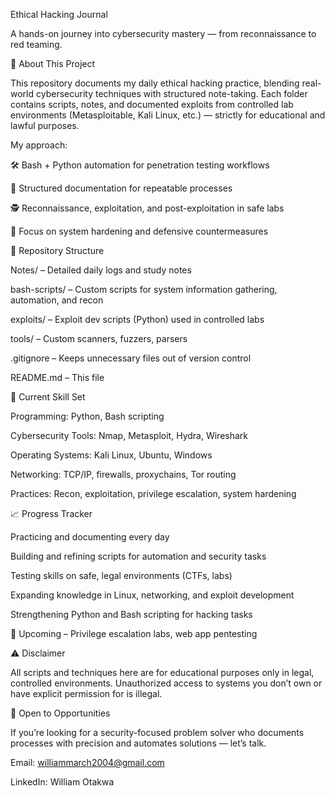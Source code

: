 Ethical Hacking Journal

A hands-on journey into cybersecurity mastery — from reconnaissance to red teaming.

🚀 About This Project

This repository documents my daily ethical hacking practice, blending real-world cybersecurity techniques with structured note-taking. Each folder contains scripts, notes, and documented exploits from controlled lab environments (Metasploitable, Kali Linux, etc.) — strictly for educational and lawful purposes.

My approach:

🛠 Bash + Python automation for penetration testing workflows

📓 Structured documentation for repeatable processes

🕵️ Reconnaissance, exploitation, and post-exploitation in safe labs

🔐 Focus on system hardening and defensive countermeasures

📂 Repository Structure

Notes/ – Detailed daily logs and study notes

bash-scripts/ – Custom scripts for system information gathering, automation, and recon

exploits/ – Exploit dev scripts (Python) used in controlled labs

tools/ – Custom scanners, fuzzers, parsers

.gitignore – Keeps unnecessary files out of version control

README.md – This file

🧠 Current Skill Set

Programming: Python, Bash scripting

Cybersecurity Tools: Nmap, Metasploit, Hydra, Wireshark

Operating Systems: Kali Linux, Ubuntu, Windows

Networking: TCP/IP, firewalls, proxychains, Tor routing

Practices: Recon, exploitation, privilege escalation, system hardening

📈 Progress Tracker

Practicing and documenting every day

Building and refining scripts for automation and security tasks

Testing skills on safe, legal environments (CTFs, labs)

Expanding knowledge in Linux, networking, and exploit development

Strengthening Python and Bash scripting for hacking tasks

🚧 Upcoming – Privilege escalation labs, web app pentesting

⚠ Disclaimer

All scripts and techniques here are for educational purposes only in legal, controlled environments. Unauthorized access to systems you don’t own or have explicit permission for is illegal.

💼 Open to Opportunities

If you’re looking for a security-focused problem solver who documents processes with precision and automates solutions — let’s talk.

Email: williammarch2004@gmail.com

LinkedIn: William Otakwa

